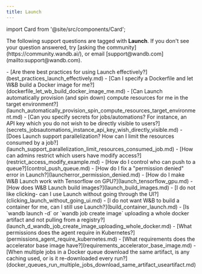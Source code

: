 ```yaml
---
title: Launch 
---
```

import Card from '@site/src/components/Card';

<Card className="card-support-index">
  <p>The following support questions are tagged with <b>Launch</b>. If you don't see 
your question answered, try [asking the community](https://community.wandb.ai/), 
or email [support@wandb.com](mailto:support@wandb.com).</p>
</Card>
- [Are there best practices for using Launch effectively?](best_practices_launch_effectively.md)
- [Can I specify a Dockerfile and let W&B build a Docker image for me?](dockerfile_let_wb_build_docker_image_me.md)
- [Can Launch automatically provision (and spin down) compute resources for me in the target environment?](launch_automatically_provision_spin_compute_resources_target_environment.md)
- [Can you specify secrets for jobs/automations? For instance, an API key which you do not wish to be directly visible to users?](secrets_jobsautomations_instance_api_key_wish_directly_visible.md)
- [Does Launch support parallelization?  How can I limit the resources consumed by a job?](launch_support_parallelization_limit_resources_consumed_job.md)
- [How can admins restrict which users have modify access?](restrict_access_modify_example.md)
- [How do I control who can push to a queue?](control_push_queue.md)
- [How do I fix a "permission denied" error in Launch?](launcherror_permission_denied.md)
- [How do I make W&B Launch work with Tensorflow on GPU?](launch_tensorflow_gpu.md)
- [How does W&B Launch build images?](launch_build_images.md)
- [I do not like clicking- can I use Launch without going through the UI?](clicking_launch_without_going_ui.md)
- [I do not want W&B to build a container for me, can I still use Launch?](build_container_launch.md)
- [Is `wandb launch -d` or `wandb job create image` uploading a whole docker artifact and not pulling from a registry?](launch_d_wandb_job_create_image_uploading_whole_docker.md)
- [What permissions does the agent require in Kubernetes?](permissions_agent_require_kubernetes.md)
- [What requirements does the accelerator base image have?](requirements_accelerator_base_image.md)
- [When multiple jobs in a Docker queue download the same artifact, is any caching used, or is it re-downloaded every run?](docker_queues_run_multiple_jobs_download_same_artifact_useartifact.md)
